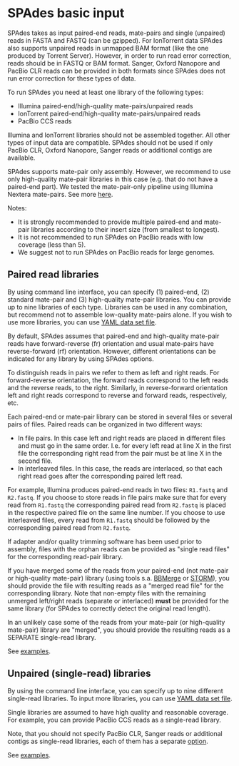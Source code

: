 # SPAdes basic input

SPAdes takes as input paired-end reads, mate-pairs and single (unpaired) reads in FASTA and FASTQ (can be gzipped).
For IonTorrent data SPAdes also supports unpaired reads in unmapped BAM format (like the one produced by Torrent Server).
However, in order to run read error correction, reads should be in FASTQ or BAM format.
Sanger, Oxford Nanopore and PacBio CLR reads can be provided in both formats since SPAdes does not run error correction for these types of data.

To run SPAdes you need at least one library of the following types:

-   Illumina paired-end/high-quality mate-pairs/unpaired reads
-   IonTorrent paired-end/high-quality mate-pairs/unpaired reads
-   PacBio CCS reads

Illumina and IonTorrent libraries should not be assembled together. All other types of input data are compatible.
SPAdes should not be used if only PacBio CLR, Oxford Nanopore, Sanger reads or additional contigs are available.

SPAdes supports mate-pair only assembly. However, we recommend to use only high-quality mate-pair libraries in this case
(e.g. that do not have a paired-end part). We tested the mate-pair-only pipeline using Illumina Nextera mate-pairs. See more [here](running.md#specifying-multiple-libraries).

Notes:

-   It is strongly recommended to provide multiple paired-end and mate-pair libraries according to their insert size (from smallest to longest).
-   It is not recommended to run SPAdes on PacBio reads with low coverage (less than 5).
-   We suggest not to run SPAdes on PacBio reads for large genomes.

## Paired read libraries

By using command line interface, you can specify (1) paired-end, (2) standard mate-pair and (3) high-quality mate-pair libraries.
You can provide up to nine libraries of each type. Libraries can be used in any combination, but recommend not to assemble low-quality mate-pairs alone.
If you wish to use more libraries, you can use [YAML data set file](running.md#specifying-multiple-libraries-with-yaml-data-set-file).

By default, SPAdes assumes that paired-end and high-quality mate-pair reads have forward-reverse (fr) orientation and usual mate-pairs have reverse-forward
(rf) orientation. However, different orientations can be indicated for any library by using SPAdes options.

To distinguish reads in pairs we refer to them as left and right reads. For forward-reverse orientation, the forward reads correspond to the left reads and the reverse reads, to the right. Similarly, in reverse-forward orientation left and right reads correspond to reverse and forward reads, respectively, etc.

Each paired-end or mate-pair library can be stored in several files or several pairs of files. Paired reads can be organized in two different ways:

-   In file pairs. In this case left and right reads are placed in different files and must go in the same order.
I.e. for every left read at line X in the first file the corresponding right read from the pair must be at line X in the second file.
-   In interleaved files. In this case, the reads are interlaced, so that each right read goes after the corresponding paired left read.

For example, Illumina produces paired-end reads in two files: `R1.fastq` and `R2.fastq`. If you choose to store reads in file pairs make sure that for every read from `R1.fastq` the corresponding paired read from `R2.fastq` is placed in the respective paired file on the same line number. If you choose to use interleaved files, every read from `R1.fastq` should be followed by the corresponding paired read from `R2.fastq`.

If adapter and/or quality trimming software has been used prior to assembly, files with the orphan reads can be provided as "single read files" for the corresponding read-pair library.

If you have merged some of the reads from your paired-end (not mate-pair or high-quality mate-pair) library (using tools s.a. [BBMerge](https://jgi.doe.gov/data-and-tools/bbtools/bb-tools-user-guide/bbmerge-guide/) or [STORM](https://bitbucket.org/yaoornl/align_test/overview)), you should provide the file with resulting reads as a "merged read file" for the corresponding library.
Note that non-empty files with the remaining unmerged left/right reads (separate or interlaced) **must** be provided for the same library (for SPAdes to correctly detect the original read length).

In an unlikely case some of the reads from your mate-pair (or high-quality mate-pair) library are "merged", you should provide the resulting reads as a SEPARATE single-read library.

See [examples](running.md#examples).

## Unpaired (single-read) libraries

By using the command line interface, you can specify up to nine different single-read libraries. To input more libraries, you can use [YAML data set file](running.md#specifying-multiple-libraries-with-yaml-data-set-file).

Single libraries are assumed to have high quality and reasonable coverage. For example, you can provide PacBio CCS reads as a single-read library.

Note, that you should not specify PacBio CLR, Sanger reads or additional contigs as single-read libraries, each of them has a separate [option](running.md#input-data).

See [examples](running.md#examples).